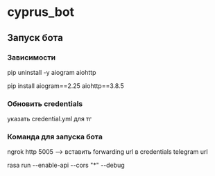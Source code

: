 # cyprus_bot

## Запуск бота 

### Зависимости

pip uninstall -y aiogram aiohttp

pip install aiogram==2.25 aiohttp==3.8.5

### Обновить credentials

указать credential.yml для тг

### Команда для запуска бота 

ngrok http 5005 --> вставить forwarding url в credentials telegram url

rasa run --enable-api --cors "*" --debug
